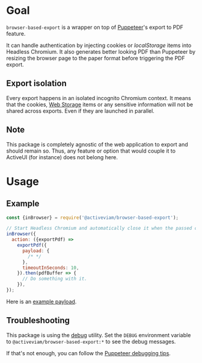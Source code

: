 # Goal

`browser-based-export` is a wrapper on top of [Puppeteer](https://github.com/GoogleChrome/puppeteer)'s export to PDF feature.

It can handle authentication by injecting cookies or _localStorage_ items into Headless Chromium.
It also generates better looking PDF than Puppeteer by resizing the browser page to the paper format before triggering the PDF export.

## Export isolation

Every export happens in an isolated incognito Chromium context.
It means that the cookies, [Web Storage](https://developer.mozilla.org/en-US/docs/Web/API/Web_Storage_API) items or any sensitive information will not be shared across exports.
Even if they are launched in parallel.

## Note

This package is completely agnostic of the web application to export and should remain so.
Thus, any feature or option that would couple it to ActiveUI (for instance) does not belong here.

# Usage

## Example

```javascript
const {inBrowser} = require('@activeviam/browser-based-export');

// Start Headless Chromium and automatically close it when the passed callback resolves.
inBrowser({
  action: ({exportPdf) =>
    exportPdf({
      payload: {
        /* */
      },
      timeoutInSeconds: 10,
    }).then(pdfBuffer => {
      // Do something with it.
    }),
});
```

Here is an [example payload](examples.js).

## Troubleshooting

This package is using the [debug](https://www.npmjs.com/package/debug) utility.
Set the `DEBUG` environment variable to `@activeviam/browser-based-export:*` to see the debug messages.

If that's not enough, you can follow the [Puppeteer debugging tips](https://github.com/GoogleChrome/puppeteer/tree/v1.4.0#debugging-tips).
